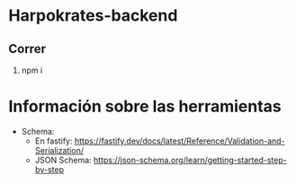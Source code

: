 # Harpokrates-backend
## Correr
1. npm i

# Información sobre las herramientas
- Schema: 
    - En fastify: https://fastify.dev/docs/latest/Reference/Validation-and-Serialization/
    - JSON Schema: https://json-schema.org/learn/getting-started-step-by-step